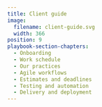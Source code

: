 ```yaml
---
title: Client guide
image:
  filename: client-guide.svg
  width: 366
position: 9
playbook-section-chapters:
  - Onboarding
  - Work schedule
  - Our practices
  - Agile workflows
  - Estimates and deadlines
  - Testing and automation
  - Delivery and deployment
---
```

